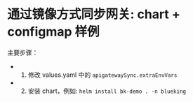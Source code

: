 # 通过镜像方式同步网关: chart + configmap 样例

主要步骤：
- 1. 修改 values.yaml 中的 `apigatewaySync.extraEnvVars`
- 2. 安装 chart，例如: `helm install bk-demo . -n blueking`